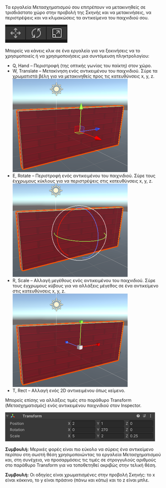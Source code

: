 Τα εργαλεία Μετασχηματισμού σου επιτρέπουν να μετακινηθείς σε τρισδιάστατο χώρο στην προβολή της Σκηνής και να μετακινήσεις, να περιστρέψεις και να κλιμακώσεις τα αντικείμενα του παιχνιδιού σου.

![Τα εικονίδια εργαλείων μετακίνησης, περιστροφής και κλίμακας.](images/transform-tools.png)

Μπορείς να κάνεις κλικ σε ένα εργαλείο για να ξεκινήσεις να το χρησιμοποιείς ή να χρησιμοποιήσεις μια συντόμευση πληκτρολογίου:

+ Q, Hand – Περιστροφή (της οπτικής γωνίας του παίκτη) στον χώρο.
+ W, Translate – Μετακίνηση ενός αντικειμένου του παιχνιδιού. Σύρε τα χρωματιστά βέλη για να μετακινηθείς προς τις κατευθύνσεις x, y, z. 
![Τα εικονίδια εργαλείων μετακίνησης, περιστροφής και κλίμακας.](images/transform-move.png)
+ E, Rotate – Περιστροφή ενός αντικειμένου του παιχνιδιού. Σύρε τους έγχρωμους κύκλους για να περιστρέψεις στις κατευθύνσεις x, y, z. 
![Τα εικονίδια εργαλείων μετακίνησης, περιστροφής και κλίμακας.](images/transform-rotate.png)
+ R, Scale – Αλλαγή μεγέθους ενός αντικειμένου του παιχνιδιού. Σύρε τους έγχρωμους κύβους για να αλλάξεις μέγεθος σε ένα αντικείμενο στις κατευθύνσεις x, y, z. 
![Τα εικονίδια εργαλείων μετακίνησης, περιστροφής και κλίμακας.](images/transform-scale.png)
+ T, Rect – Αλλαγή ενός 2D αντικειμένου όπως κείμενο.

Μπορείς επίσης να αλλάξεις τιμές στο παράθυρο Transform (Μετασχηματισμός) ενός αντικειμένου παιχνιδιού στον Inspector.

![Το στοιχείο μετασχηματισμού στο παράθυρο Inspector εμφανίζει τις ιδιότητες X, Y και Z για τη θέση, την περιστροφή και την κλίμακα.](images/transform-component.png)

**Συμβουλή:** Μερικές φορές είναι πιο εύκολο να σύρεις ένα αντικείμενο περίπου στη σωστή θέση χρησιμοποιώντας τα εργαλεία Μετασχηματισμού και, στη συνέχεια, να προσαρμόσεις τις τιμές σε στρογγυλούς αριθμούς στο παράθυρο Transform για να τοποθετηθεί ακριβώς στην τελική θέση.

**Συμβουλή:** Οι οδηγίες είναι χρωματισμένες στην προβολή Σκηνής: το x είναι κόκκινο, το y είναι πράσινο (πάνω και κάτω) και το z είναι μπλε.

